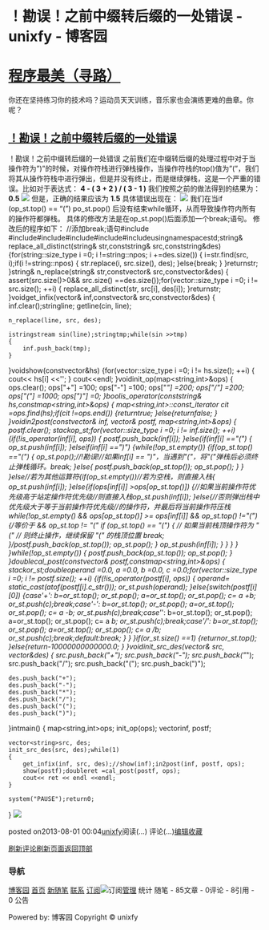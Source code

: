 
# ！勘误！之前中缀转后缀的一处错误 - unixfy - 博客园
# [程序最美（寻路）](https://www.cnblogs.com/unixfy/)
你还在坚持练习你的技术吗？运动员天天训练，音乐家也会演练更难的曲章。你呢？
## [！勘误！之前中缀转后缀的一处错误](https://www.cnblogs.com/unixfy/p/3229112.html)
！勘误！之前中缀转后缀的一处错误
之前我们在中缀转后缀的处理过程中对于当操作符为”)”的时候，对操作符栈进行弹栈操作，当操作符栈的top()值为”(”，我们将其从操作符栈中进行弹出，但是并没有终止，而是继续弹栈，这是一个严重的错误。比如对于表达式：
**4 - ( 3 + 2 ) / ( 3 - 1 )**
我们按照之前的做法得到的结果为：
**0.5**
![](https://images0.cnblogs.com/blog/463570/201308/01000208-679c7fc438d645509f325615fc9c5035.jpg)
但是，正确的结果应该为
**1.5**
具体错误出现在：
![](https://images0.cnblogs.com/blog/463570/201308/01000306-b303598ebb9d48afb0e65405d097582a.jpg)
我们在当if (op_st.top() == “(”) po_st.pop() 后没有结束while循环，从而导致操作符内所有的操作符都弹栈。
具体的修改方法是在op_st.pop()后面添加一个break;语句。
修改后的程序如下：
//添加break;语句\#include <iostream>\#include<sstream>\#include<vector>\#include<string>\#include<stack>\#include<map>usingnamespacestd;string& replace_all_distinct(string& str,conststring& src,conststring&des)
{for(string::size_type i =0; i !=string::npos; i +=des.size())
    {
        i=str.find(src, i);if(i !=string::npos)
        {
            str.replace(i, src.size(), des);
        }else{break;
        }
    }returnstr;
}string& n_replace(string& str,constvector<string>& src,constvector<string>&des)
{
    assert(src.size()>0&& src.size() ==des.size());for(vector<string>::size_type i =0; i != src.size(); ++i)
    {
        replace_all_distinct(str, src[i], des[i]);
    }returnstr;
}voidget_infix(vector<string>& inf,constvector<string>& src,constvector<string>&des)
{
    inf.clear();stringline;
    getline(cin, line);
    
    n_replace(line, src, des);
    
    istringstream sin(line);stringtmp;while(sin >>tmp)
    {
        inf.push_back(tmp);
    }
}voidshow(constvector<string>&hs)
{for(vector<string>::size_type i =0; i != hs.size(); ++i)
    {
        cout<< hs[i] <<'';
    }
    cout<<endl;
}voidinit_op(map<string,int>&ops)
{
    ops.clear();
    ops["+"] =100;
    ops["-"] =100;
    ops["*"] =200;
    ops["/"] =200;
    ops["("] =1000;
    ops[")"] =0;
}boolis_operator(conststring& hs,constmap<string,int>&ops)
{
    map<string,int>::const_iterator cit =ops.find(hs);if(cit !=ops.end())
    {returntrue;
    }else{returnfalse;
    }
}voidin2post(constvector<string>& inf, vector<string>& postf, map<string,int>&ops)
{
    postf.clear();
    stack<string>op_st;for(vector<string>::size_type i =0; i != inf.size(); ++i)
    {if(!is_operator(inf[i], ops))
        {
            postf.push_back(inf[i]);
        }else{if(inf[i] =="(")
            {
                op_st.push(inf[i]);
            }elseif(inf[i] ==")")
            {while(!op_st.empty())
                {if(op_st.top() =="(")
                    {
                        op_st.pop();//!勘误!//如果inf[i] == ")"，当遇到"("，将"("弹栈后必须终止弹栈循环。break;
                    }else{
                        postf.push_back(op_st.top());
                        op_st.pop();
                    }
                }
            }else//若为其他运算符{if(op_st.empty())//若为空栈，则直接入栈{
                    op_st.push(inf[i]);
                }else{if(ops[inf[i]] >ops[op_st.top()])
                    {//如果当前操作符优先级高于站定操作符优先级//则直接入栈op_st.push(inf[i]);
                    }else{//否则弹出栈中优先级大于等于当前操作符优先级//的操作符，并最后将当前操作符压栈while(!op_st.empty() && ops[op_st.top()] >= ops[inf[i]] && op_st.top() !="(")
                        {/*等价于 && op_st.top != "("
                            if (op_st.top() == "(")
                            {
                                // 如果当前栈顶操作符为 "("
                                // 则终止操作，继续保留 "(" 的栈顶位置
                                break;
                            }*/postf.push_back(op_st.top());
                            op_st.pop();
                        }
                        op_st.push(inf[i]);
                    }
                }
            }
        }
    }while(!op_st.empty())
    {
        postf.push_back(op_st.top());
        op_st.pop();
    }
}doublecal_post(constvector<string>& postf,constmap<string,int>&ops)
{
    stack<double>or_st;doubleoperand =0.0, a =0.0, b =0.0, c =0.0;for(vector<string>::size_type i =0; i != postf.size(); ++i)
    {if(!is_operator(postf[i], ops))
        {
            operand= static_cast<double>(atof(postf[i].c_str()));
            or_st.push(operand);
        }else{switch(postf[i][0])
            {case'+':
                b=or_st.top();
                or_st.pop();
                a=or_st.top();
                or_st.pop();
                c= a +b;
                or_st.push(c);break;case'-':
                b=or_st.top();
                or_st.pop();
                a=or_st.top();
                or_st.pop();
                c= a -b;
                or_st.push(c);break;case'*':
                b=or_st.top();
                or_st.pop();
                a=or_st.top();
                or_st.pop();
                c= a *b;
                or_st.push(c);break;case'/':
                b=or_st.top();
                or_st.pop();
                a=or_st.top();
                or_st.pop();
                c= a /b;
                or_st.push(c);break;default:break;
            }
        }
    }if(or_st.size() ==1)
    {returnor_st.top();
    }else{return-10000000000000.0;
    }
}voidinit_src_des(vector<string>& src, vector<string>&des)
{
    src.push_back("+");
    src.push_back("-");
    src.push_back("*");
    src.push_back("/");
    src.push_back("(");
    src.push_back(")");
    
    des.push_back("+");
    des.push_back("-");
    des.push_back("*");
    des.push_back("/");
    des.push_back("(");
    des.push_back(")");
}intmain()
{
    map<string,int>ops;
    init_op(ops);
    vector<string>inf, postf;
    
    vector<string>src, des;
    init_src_des(src, des);while(1)
    {
        get_infix(inf, src, des);//show(inf);in2post(inf, postf, ops);
        show(postf);doubleret =cal_post(postf, ops);
        cout<< ret << endl <<endl;
    }
    
    system("PAUSE");return0;
}
![](https://images0.cnblogs.com/blog/463570/201308/01000407-3536fcd589e946029d103d5ec92d2b8d.jpg)




posted on2013-08-01 00:04[unixfy](https://www.cnblogs.com/unixfy/)阅读(...) 评论(...)[编辑](https://i.cnblogs.com/EditPosts.aspx?postid=3229112)[收藏](#)


[刷新评论](javascript:void(0);)[刷新页面](#)[返回顶部](#top)







### 导航
[博客园](https://www.cnblogs.com/)
[首页](https://www.cnblogs.com/unixfy/)
[新随笔](https://i.cnblogs.com/EditPosts.aspx?opt=1)
[联系](https://msg.cnblogs.com/send/unixfy)
[订阅](https://www.cnblogs.com/unixfy/rss)![订阅](//www.cnblogs.com/images/xml.gif)[管理](https://i.cnblogs.com/)
统计
随笔 - 85文章 - 0评论 - 8引用 - 0
公告

Powered by:
博客园
Copyright © unixfy
